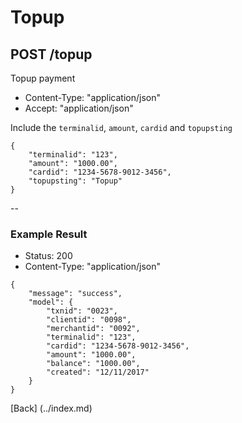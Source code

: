 # Topup
## POST /topup

Topup payment

* Content-Type: "application/json"
* Accept:  "application/json"

Include the `terminalid`, `amount`, `cardid` and `topupsting`

```
{
	"terminalid": "123",
	"amount": "1000.00",
	"cardid": "1234-5678-9012-3456",
	"topupsting": "Topup"
}
```

--

### Example Result

* Status: 200
* Content-Type: "application/json"

```
{
	"message": "success",
	"model": {
		"txnid": "0023",
		"clientid": "0098",
		"merchantid": "0092",
		"terminalid": "123",
		"cardid": "1234-5678-9012-3456",
		"amount": "1000.00",
		"balance": "1000.00",		
		"created": "12/11/2017"
	}
}
```
[Back] (../index.md)